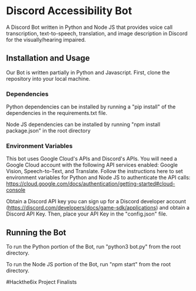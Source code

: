 # Discord Accessibility Bot

A Discord Bot written in Python and Node JS that provides voice call transcription, text-to-speech, translation, and image description in Discord for the visually/hearing impaired. 

## Installation and Usage
Our Bot is written partially in Python and Javascript. First, clone the repository into your local machine.

### Dependencies
Python dependencies can be installed by running a "pip install" of the dependencies in the requirements.txt file.

Node JS dependencies can be installed by running "npm install package.json" in the root directory

### Environment Variables
This bot uses Google Cloud's APIs and Discord's APIs. You will need a Google Cloud account with the following API services enabled: Google Vision, Speech-to-Text, and Translate. Follow the instructions here to set environment variables for Python and Node JS to authenticate the API calls: https://cloud.google.com/docs/authentication/getting-started#cloud-console

Obtain a Discord API key you can sign up for a Discord developer account (https://discord.com/developers/docs/game-sdk/applications) and obtain a Discord API Key. Then, place your API Key in the "config.json" file. 

## Running the Bot
To run the Python portion of the Bot, run "python3 bot.py" from the root directory. 

To run the Node JS portion of the Bot, run "npm start" from the root directory.

#Hackthe6ix Project Finalists

